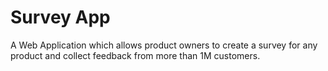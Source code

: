 # Survey App

 A Web Application which allows product owners to create a survey for any product and collect feedback from more than 1M customers.
